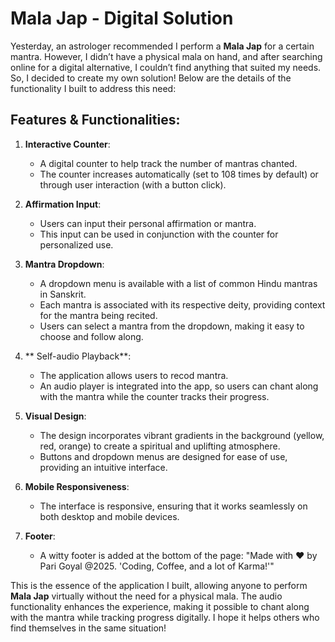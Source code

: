 
# Mala Jap - Digital Solution

Yesterday, an astrologer recommended I perform a **Mala Jap** for a certain mantra. However, I didn’t have a physical mala on hand, and after searching online for a digital alternative, I couldn’t find anything that suited my needs. So, I decided to create my own solution! Below are the details of the functionality I built to address this need:

## Features & Functionalities:
1. **Interactive Counter**: 
   - A digital counter to help track the number of mantras chanted.
   - The counter increases automatically (set to 108 times by default) or through user interaction (with a button click).
   
2. **Affirmation Input**: 
   - Users can input their personal affirmation or mantra.
   - This input can be used in conjunction with the counter for personalized use.

3. **Mantra Dropdown**:
   - A dropdown menu is available with a list of common Hindu mantras in Sanskrit.
   - Each mantra is associated with its respective deity, providing context for the mantra being recited.
   - Users can select a mantra from the dropdown, making it easy to choose and follow along.

4. ** Self-audio Playback**: 
   - The application allows users to recod mantra.
   - An audio player is integrated into the app, so users can chant along with the mantra while the counter tracks their progress.
    

5. **Visual Design**: 
   - The design incorporates vibrant gradients in the background (yellow, red, orange) to create a spiritual and uplifting atmosphere.
   - Buttons and dropdown menus are designed for ease of use, providing an intuitive interface.
   
6. **Mobile Responsiveness**: 
   - The interface is responsive, ensuring that it works seamlessly on both desktop and mobile devices.

7. **Footer**: 
   - A witty footer is added at the bottom of the page: "Made with ❤️ by Pari Goyal @2025. 'Coding, Coffee, and a lot of Karma!'"



This is the essence of the application I built, allowing anyone to perform **Mala Jap** virtually without the need for a physical mala. The audio functionality enhances the experience, making it possible to chant along with the mantra while tracking progress digitally. I hope it helps others who find themselves in the same situation!
